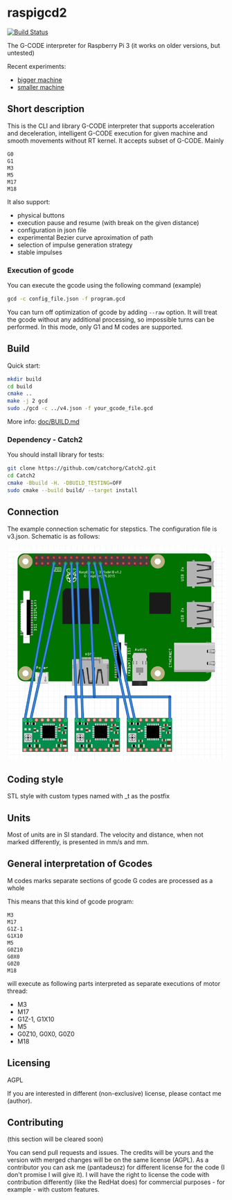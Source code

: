 # raspigcd2

[![Build Status](https://travis-ci.org/pantadeusz/raspigcd.svg?branch=master)](https://travis-ci.org/pantadeusz/raspigcd)

The G-CODE interpreter for Raspberry Pi 3 (it works on older versions, but untested)

Recent experiments: 
 * [bigger machine](https://www.youtube.com/watch?v=FHCfcKqkbCY)
 * [smaller machine](https://www.youtube.com/watch?v=AFNFixXfOOk)

## Short description

This is the CLI and library G-CODE interpreter that supports acceleration and deceleration, 
intelligent G-CODE execution for given machine 
and smooth movements without RT kernel. It accepts subset of G-CODE. Mainly

```gcode
G0
G1
M3
M5
M17
M18
```

It also support:

* physical buttons
* execution pause and resume (with break on the given distance)
* configuration in json file
* experimental Bezier curve aproximation of path
* selection of impulse generation strategy
* stable impulses

### Execution of gcode

You can execute the gcode using the following command (example)

```bash
gcd -c config_file.json -f program.gcd
```

You can turn off optimization of gcode by adding ```--raw``` option. It will treat the gcode
without any additional processing, so impossible turns can be performed. In this
mode, only G1 and M codes are supported.

## Build

Quick start:

```bash
mkdir build
cd build
cmake ..
make -j 2 gcd
sudo ./gcd -c ../v4.json -f your_gcode_file.gcd
```

More info: [doc/BUILD.md](doc/BUILD.md)

### Dependency - Catch2

You should install library for tests:

```bash
git clone https://github.com/catchorg/Catch2.git
cd Catch2
cmake -Bbuild -H. -DBUILD_TESTING=OFF
sudo cmake --build build/ --target install
```

## Connection

The example connection schematic for stepstics. The configuration file is v3.json. Schematic is as follows:

![v3.json connections](connection-v3-json.png)


## Coding style

STL style with custom types named with _t as the postfix

## Units

Most of units are in SI standard. 
The velocity and distance, when not marked differently, 
is presented in mm/s and mm.

## General interpretation of Gcodes

M codes marks separate sections of gcode
G codes are processed as a whole

This means that this kind of gcode program:

```gcode
M3
M17
G1Z-1
G1X10
M5
G0Z10
G0X0
G0Z0
M18
```

will  execute as following parts interpreted as separate executions of motor thread:

 * M3
 * M17
 * G1Z-1, G1X10
 * M5
 * G0Z10, G0X0, G0Z0
 * M18

## Licensing

AGPL

If you are interested in different (non-exclusive) license, please contact me (author).

## Contributing

(this section will be cleared soon)

You can send pull requests and issues. The credits will be yours and the 
version with merged changes will be on the same license (AGPL). As a 
contributor you can ask me (pantadeusz) for different license for the 
code (I don't promise I will give it). I will have the right to license the code 
with contribution differently (like the RedHat does) for commercial 
purposes - for example - with custom features.
